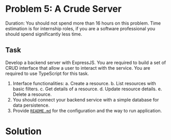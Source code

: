 # Problem 5: A Crude Server

Duration: You should not spend more than 16 hours on this problem.
Time estimation is for internship roles, if you are a software professional you should spend significantly less time.

## Task

Develop a backend server with ExpressJS. You are required to build a set of CRUD interface that allow a user to interact with the service. You are required to use TypeScript for this task.

1. Interface functionalities:
   a. Create a resource.
   b. List resources with basic filters.
   c. Get details of a resource.
   d. Update resource details.
   e. Delete a resource.
2. You should connect your backend service with a simple database for data persistence.
3. Provide [`README.md`](http://README.md) for the configuration and the way to run application.

# Solution

